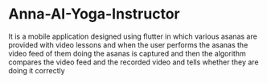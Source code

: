 # Anna-AI-Yoga-Instructor
It is a mobile application designed using flutter in which various asanas are provided with video lessons and when the user performs the asanas the video feed of them doing the asanas is captured and then the algorithm compares the video feed and the recorded video and tells whether they are doing it correctly
